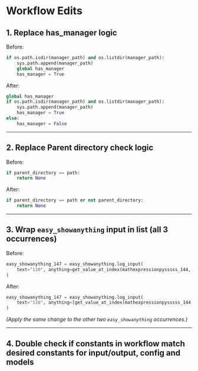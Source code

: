 # Workflow Edits

## 1. Replace has_manager logic

Before:
```python
if os.path.isdir(manager_path) and os.listdir(manager_path):
    sys.path.append(manager_path)
    global has_manager
    has_manager = True
```

After:
```python
global has_manager
if os.path.isdir(manager_path) and os.listdir(manager_path):
    sys.path.append(manager_path)
    has_manager = True
else:
    has_manager = False
````

---

## 2. Replace Parent directory check logic

Before:
```python
if parent_directory == path:
    return None
```

After:
```python
if parent_directory == path or not parent_directory:
    return None
```

---

## 3. Wrap `easy_showanything` input in list (all 3 occurrences)

Before:

```python
easy_showanything_147 = easy_showanything.log_input(
    text="110", anything=get_value_at_index(mathexpressionpysssss_144, 0)
)
```

After:

```python
easy_showanything_147 = easy_showanything.log_input(
    text="110", anything=[get_value_at_index(mathexpressionpysssss_144, 0)]
)
```

*(Apply the same change to the other two `easy_showanything` occurrences.)*

---

## 4. Double check if constants in workflow match desired constants for input/output, config and models


